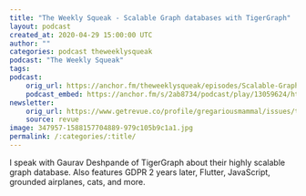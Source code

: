 ```yaml
---
title: "The Weekly Squeak - Scalable Graph databases with TigerGraph"
layout: podcast
created_at: 2020-04-29 15:00:00 UTC
author: ""
categories: podcast theweeklysqueak
podcast: "The Weekly Squeak"
tags: 
podcast:
    orig_url: https://anchor.fm/theweeklysqueak/episodes/Scalable-Graph-databases-with-TigerGraph-edd238
    podcast_embed: https://anchor.fm/s/2ab8734/podcast/play/13059624/https%3A%2F%2Fd3ctxlq1ktw2nl.cloudfront.net%2Fproduction%2F2020-3-29%2F68614203-44100-2-24daff37890f6.mp3
newsletter:
    orig_url: https://www.getrevue.co/profile/gregariousmammal/issues/the-weekly-squeak-scalable-graph-databases-with-tigergraph-243445?utm_campaign=Issue&utm_content=view_in_browser&utm_medium=email&utm_source=The+Weekly+Squeak
    source: revue    
image: 347957-1588157704889-979c105b9c1a1.jpg
permalink: /:categories/:title/
---
```

I speak with Gaurav Deshpande of TigerGraph about their highly scalable graph database. Also features GDPR 2 years later, Flutter, JavaScript, grounded airplanes, cats, and more.